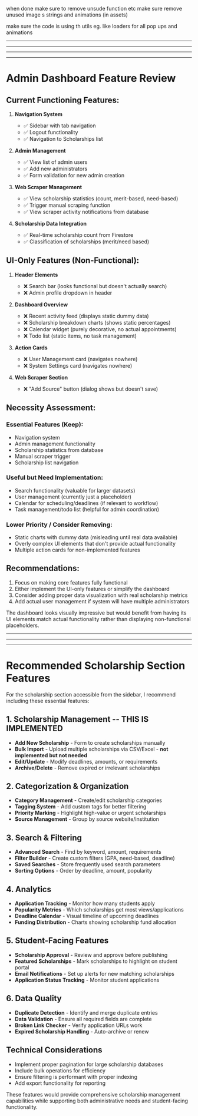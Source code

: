 when done make sure to remove unsude function etc
make sure remove unused image s strings and animations (in assets)

make sure the code is using th utils eg. like loaders for all pop ups and animations

---

---

---

---

# Admin Dashboard Feature Review

## Current Functioning Features:

1. **Navigation System**

   - ✅ Sidebar with tab navigation
   - ✅ Logout functionality
   - ✅ Navigation to Scholarships list

2. **Admin Management**

   - ✅ View list of admin users
   - ✅ Add new administrators
   - ✅ Form validation for new admin creation

3. **Web Scraper Management**

   - ✅ View scholarship statistics (count, merit-based, need-based)
   - ✅ Trigger manual scraping function
   - ✅ View scraper activity notifications from database

4. **Scholarship Data Integration**
   - ✅ Real-time scholarship count from Firestore
   - ✅ Classification of scholarships (merit/need based)

## UI-Only Features (Non-Functional):

1. **Header Elements**

   - ❌ Search bar (looks functional but doesn't actually search)
   - ❌ Admin profile dropdown in header

2. **Dashboard Overview**

   - ❌ Recent activity feed (displays static dummy data)
   - ❌ Scholarship breakdown charts (shows static percentages)
   - ❌ Calendar widget (purely decorative, no actual appointments)
   - ❌ Todo list (static items, no task management)

3. **Action Cards**

   - ❌ User Management card (navigates nowhere)
   - ❌ System Settings card (navigates nowhere)

4. **Web Scraper Section**
   - ❌ "Add Source" button (dialog shows but doesn't save)

## Necessity Assessment:

### Essential Features (Keep):

- Navigation system
- Admin management functionality
- Scholarship statistics from database
- Manual scraper trigger
- Scholarship list navigation

### Useful but Need Implementation:

- Search functionality (valuable for larger datasets)
- User management (currently just a placeholder)
- Calendar for scheduling/deadlines (if relevant to workflow)
- Task management/todo list (helpful for admin coordination)

### Lower Priority / Consider Removing:

- Static charts with dummy data (misleading until real data available)
- Overly complex UI elements that don't provide actual functionality
- Multiple action cards for non-implemented features

## Recommendations:

1. Focus on making core features fully functional
2. Either implement the UI-only features or simplify the dashboard
3. Consider adding proper data visualization with real scholarship metrics
4. Add actual user management if system will have multiple administrators

The dashboard looks visually impressive but would benefit from having its UI elements match actual functionality rather than displaying non-functional placeholders.

---

---

---

# Recommended Scholarship Section Features

For the scholarship section accessible from the sidebar, I recommend including these essential features:

## 1. Scholarship Management -- **THIS IS IMPLEMENTED**

- **Add New Scholarship** - Form to create scholarships manually
- **Bulk Import** - Upload multiple scholarships via CSV/Excel - **not implemented but not needed**
- **Edit/Update** - Modify deadlines, amounts, or requirements
- **Archive/Delete** - Remove expired or irrelevant scholarships

## 2. Categorization & Organization

- **Category Management** - Create/edit scholarship categories
- **Tagging System** - Add custom tags for better filtering
- **Priority Marking** - Highlight high-value or urgent scholarships
- **Source Management** - Group by source website/institution

## 3. Search & Filtering

- **Advanced Search** - Find by keyword, amount, requirements
- **Filter Builder** - Create custom filters (GPA, need-based, deadline)
- **Saved Searches** - Store frequently used search parameters
- **Sorting Options** - Order by deadline, amount, popularity

## 4. Analytics

- **Application Tracking** - Monitor how many students apply
- **Popularity Metrics** - Which scholarships get most views/applications
- **Deadline Calendar** - Visual timeline of upcoming deadlines
- **Funding Distribution** - Charts showing scholarship fund allocation

## 5. Student-Facing Features

- **Scholarship Approval** - Review and approve before publishing
- **Featured Scholarships** - Mark scholarships to highlight on student portal
- **Email Notifications** - Set up alerts for new matching scholarships
- **Application Status Tracking** - Monitor student applications

## 6. Data Quality

- **Duplicate Detection** - Identify and merge duplicate entries
- **Data Validation** - Ensure all required fields are complete
- **Broken Link Checker** - Verify application URLs work
- **Expired Scholarship Handling** - Auto-archive or renew

## Technical Considerations

- Implement proper pagination for large scholarship databases
- Include bulk operations for efficiency
- Ensure filtering is performant with proper indexing
- Add export functionality for reporting

These features would provide comprehensive scholarship management capabilities while supporting both administrative needs and student-facing functionality.
